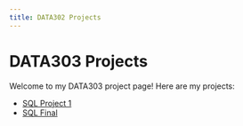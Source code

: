 ```yaml
---
title: DATA302 Projects
---
```


# DATA303 Projects

Welcome to my DATA303 project page! Here are my projects:

- [SQL Project 1](SQLProj1.md)
- [SQL Final](SQLFinalProj.md)
